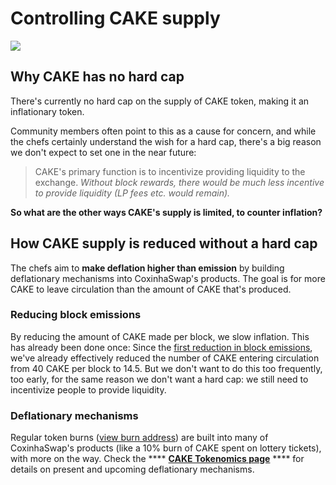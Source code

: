 # Controlling CAKE supply

![](<../../.gitbook/assets/docs masthead (17) (1).png>)

## Why CAKE has no hard cap

There's currently no hard cap on the supply of CAKE token, making it an inflationary token.

Community members often point to this as a cause for concern, and while the chefs certainly understand the wish for a hard cap, there's a big reason we don't expect to set one in the near future:

> CAKE's primary function is to incentivize providing liquidity to the exchange. _Without block rewards, there would be much less incentive to provide liquidity (LP fees etc. would remain)._

**So what are the other ways CAKE's supply is limited, to counter inflation?**

## How CAKE supply is reduced without a hard cap

The chefs aim to **make deflation higher than emission** by building deflationary mechanisms into CoxinhaSwap's products. The goal is for more CAKE to leave circulation than the amount of CAKE that's produced.

### Reducing block emissions

By reducing the amount of CAKE made per block, we slow inflation. This has already been done once: Since the [first reduction in block emissions](https://voting.CoxinhaSwap.finance/#/Coxinha/proposal/QmWSQZsqakCMQ1bmcoEsKzStdtdFHL6cohSjnMV9ira1EC), we've already effectively reduced the number of CAKE entering circulation from 40 CAKE per block to 14.5. But we don't want to do this too frequently, too early, for the same reason we don't want a hard cap: we still need to incentivize people to provide liquidity.

### Deflationary mechanisms

Regular token burns ([view burn address](https://bscscan.com/token/0x0e09fabb73bd3ade0a17ecc321fd13a19e81ce82?a=0x000000000000000000000000000000000000dead)) are built into many of CoxinhaSwap's products (like a 10% burn of CAKE spent on lottery tickets), with more on the way. Check the \*\*\*\* [**CAKE Tokenomics page**](https://docs.CoxinhaSwap.finance/tokenomics/cake/cake-tokenomics) \*\*\*\* for details on present and upcoming deflationary mechanisms.
